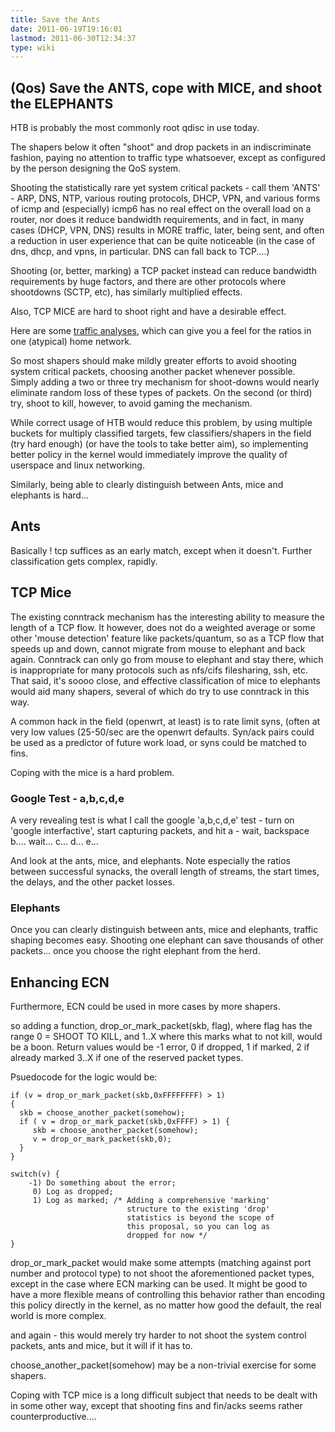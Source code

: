 ```yaml
---
title: Save the Ants
date: 2011-06-19T19:16:01
lastmod: 2011-06-30T12:34:37
type: wiki
---
```

(Qos) Save the ANTS, cope with MICE, and shoot the ELEPHANTS
------------------------------------------------------------

HTB is probably the most commonly root qdisc in use today.

The shapers below it often "shoot" and drop packets in an indiscriminate
fashion, paying no attention to traffic type whatsoever, except as
configured by the person designing the QoS system.

Shooting the statistically rare yet system critical packets - call them
'ANTS' - ARP, DNS, NTP, various routing protocols, DHCP, VPN, and
various forms of icmp and (especially) icmp6 has no real effect on the
overall load on a router, nor does it reduce bandwidth requirements, and
in fact, in many cases (DHCP, VPN, DNS) results in MORE traffic, later,
being sent, and often a reduction in user experience that can be quite
noticeable (in the case of dns, dhcp, and vpns, in particular. DNS can
fall back to TCP....)

Shooting (or, better, marking) a TCP packet instead can reduce bandwidth
requirements by huge factors, and there are other protocols where
shootdowns (SCTP, etc), has similarly multiplied effects.

Also, TCP MICE are hard to shoot right and have a desirable effect.

Here are some [traffic analyses](Diffserv_statistics.md), which
can give you a feel for the ratios in one (atypical) home network.

So most shapers should make mildly greater efforts to avoid shooting
system critical packets, choosing another packet whenever possible.
Simply adding a two or three try mechanism for shoot-downs would nearly
eliminate random loss of these types of packets. On the second (or
third) try, shoot to kill, however, to avoid gaming the mechanism.

While correct usage of HTB would reduce this problem, by using multiple
buckets for multiply classified targets, few classifiers/shapers in the
field (try hard enough) (or have the tools to take better aim), so
implementing better policy in the kernel would immediately improve the
quality of userspace and linux networking.

Similarly, being able to clearly distinguish between Ants, mice and
elephants is hard...

Ants
----

Basically ! tcp suffices as an early match, except when it doesn't.
Further classification gets complex, rapidly.

TCP Mice
--------

The existing conntrack mechanism has the interesting ability to measure
the length of a TCP flow. It however, does not do a weighted average or
some other 'mouse detection' feature like packets/quantum, so as a TCP
flow that speeds up and down, cannot migrate from mouse to elephant and
back again. Conntrack can only go from mouse to elephant and stay there,
which is inappropriate for many protocols such as nfs/cifs filesharing,
ssh, etc. That said, it's soooo close, and effective classification of
mice to elephants would aid many shapers, several of which do try to use
conntrack in this way.

A common hack in the field (openwrt, at least) is to rate limit syns,
(often at very low values (25-50/sec are the openwrt defaults. Syn/ack
pairs could be used as a predictor of future work load, or syns could be
matched to fins.

Coping with the mice is a hard problem.

### Google Test - a,b,c,d,e

A very revealing test is what I call the google 'a,b,c,d,e' test - turn
on 'google interfactive', start capturing packets, and hit a - wait,
backspace b.... wait... c... d... e...

And look at the ants, mice, and elephants. Note especially the ratios
between successful synacks, the overall length of streams, the start
times, the delays, and the other packet losses.

### Elephants

Once you can clearly distinguish between ants, mice and elephants,
traffic shaping becomes easy. Shooting one elephant can save thousands
of other packets... once you choose the right elephant from the herd.

Enhancing ECN
-------------

Furthermore, ECN could be used in more cases by more shapers.

so adding a function, drop\_or\_mark\_packet(skb, flag), where flag has
the range 0 = SHOOT TO KILL, and 1..X where this marks what to not kill,
would be a boon. Return values would be -1 error, 0 if dropped, 1 if
marked, 2 if already marked 3..X if one of the reserved packet types.

Psuedocode for the logic would be:

    if (v = drop_or_mark_packet(skb,0xFFFFFFFF) > 1) 
    { 
      skb = choose_another_packet(somehow);
      if ( v = drop_or_mark_packet(skb,0xFFFF) > 1) {
         skb = choose_another_packet(somehow);
         v = drop_or_mark_packet(skb,0);
      }    
    }

    switch(v) {
        -1) Do something about the error;
         0) Log as dropped;
         1) Log as marked; /* Adding a comprehensive 'marking' 
                              structure to the existing 'drop' 
                              statistics is beyond the scope of 
                              this proposal, so you can log as 
                              dropped for now */
    }

</code>

drop\_or\_mark\_packet would make some attempts (matching against port
number and protocol type) to not shoot the aforementioned packet types,
except in the case where <link>ECN</link> marking can be used. It might
be good to have a more flexible means of controlling this behavior
rather than encoding this policy directly in the kernel, as no matter
how good the default, the real world is more complex.

and again - this would merely try harder to not shoot the system control
packets, ants and mice, but it will if it has to.

choose\_another\_packet(somehow) may be a non-trivial exercise for some
shapers.

Coping with TCP mice is a long difficult subject that needs to be dealt
with in some other way, except that shooting fins and fin/acks seems
rather counterproductive....
